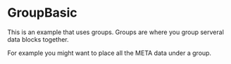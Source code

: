 # GroupBasic
This is an example that uses groups.  Groups are where you group serveral data blocks together.

For example you might want to place all the META data under a group.

